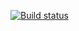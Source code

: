 [![Build status](https://ci.appveyor.com/api/projects/status/umt5ddvcspstj8u5?svg=true)](https://ci.appveyor.com/project/EkaterinaAkhmetzyanova/ahj-hw-3-1-anim-collapse)


